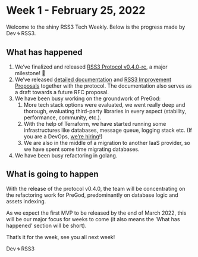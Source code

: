 # Week 1 - February 25, 2022

Welcome to the shiny RSS3 Tech Weekly. Below is the progress made by Dev 🌀 RSS3.

## What has happened

1. We’ve finalized and released [RSS3 Protocol v0.4.0-rc](https://github.com/NaturalSelectionLabs/RSS3-Protocol), a major milestone! 🎉
2. We’ve released [detailed documentation](https://rss3.wiki/protocol/v0.4.0-rc.html) and [RSS3 Improvement Proposals](https://rss3.wiki/protocol/RIPs/RIP-1.html) together with the protocol. The documentation also serves as a draft towards a future RFC proposal.
3. We have been busy working on the groundwork of PreGod:
    1. More tech stack options were evaluated, we went really deep and thorough, evaluating third-party libraries in every aspect (stability, performance, community, etc.). 
    2. With the help of Terraform, we have started running some infrastructures like databases, message queue, logging stack etc. (If you are a DevOps, [we’re hiring](https://www.notion.so/Open-Source-Remote-RSS3-Offering-the-Dopest-Positions-Android-Developers-Front-end-Engineers-a-b6fdbffee017449797397f45340de9d4)!)
    3. We are also in the middle of a migration to another IaaS provider, so we have spent some time migrating databases.
4. We have been busy refactoring in golang.

## What is going to happen

With the release of the protocol v0.4.0, the team will be concentrating on the refactoring work for PreGod, predominantly on database logic and assets indexing.

As we expect the first MVP to be released by the end of March 2022, this will be our major focus for weeks to come (it also means the ‘What has happened’ section will be short).

That’s it for the week, see you all next week!

Dev 🌀 RSS3
